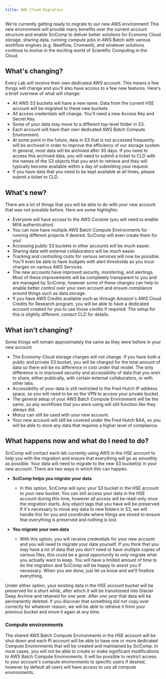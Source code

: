 ```yaml
---
title: AWS Cloud Migration
---
```




<!--FIXME JEFF: double check content -->

We're currently getting ready to migrate to our new AWS environment!  This new environment will provide many benefits over the current account structure and enable SciComp to deliver better solutions for Economy Cloud storage, sharing data, running compute jobs in AWS Batch with various workflow engines (e.g. Nextflow, Cromwell), and whatever solutions continue to evolve in the exciting world of Scientific Computing in the Cloud.

## What's changing?

Every Lab will receive their own dedicated AWS account.  This means a few things will change and you'll also have access to a few new features.
Here's a brief overview of what will change:

- All AWS S3 buckets will have a new name.  Data from the current HSE account will be migrated to these new buckets
- All access credentials will change.  You'll need a new Access Key and Secret Key.
- Some of your data may move to a different top-level folder in S3.
- Each account will have their own dedicated AWS Batch Compute Environment.
- At some point in the future, data in S3 that is not accessed frequently will be archived in order to improve the efficiency of our storage system.  In general, most data will be archived after 30 days.  If you need to access this archived data, you will need to submit a ticket to CLD with the names of the S3 objects that you wish to retrieve and they will typically become available within a day of submitting your request.
- If you have data that you need to be kept available at all times, please submit a ticket to CLD.

## What's new?

There are a lot of things that you will be able to do with your new account that was not possible before.
Here are some highlights:

- Everyone will have access to the AWS Console (you will need to enable MFA authentication)
- You can now have multiple AWS Batch Compute Environments for running different projects if desired.  SciComp will even create them for you!
- Accessing public S3 buckets in other accounts will be much easier.
- Sharing data with external collaborators will be much easier.
- Tracking and controlling costs for various services will now be possible.  You'll even be able to have budgets with alert thresholds as you incur charges on various AWS Services.
- The new accounts have improved security, monitoring, and alertings.  Most of these improvements will be completely transparent to you and are managed by SciComp, however some of these changes can help to enable better control over your own account and ensure compliance around things such as data storage.
- If you have AWS Credits available such as through Amazon's AWS Cloud Credits for Research program, you will be able to have a dedicated account created for you to use those credits if required.  The setup for this is slightly different; contact CLD for details.

## What isn't changing?

Some things will remain approximately the same as they were before in your new account.

- The Economy-Cloud storage charges will not change.  If you have both a public and private S3 bucket, you will be charged for the total amount of data so there will be no difference in cost under that model.  The only difference is in improved security and accessibility of data that you wish to share, either publically, with certain external collaborators, or with other labs.
- Accessibility of your data is still restricted to the Fred Hutch IP address space, so you will need to be on the VPN to access your private bucket.
- The general setup of your AWS Batch Compute Environment will be the same, so any workflows that you were using will still function like they always did.
- Motuz can still be used with your new account.
- Your new account will still be covered under the Fred Hutch BAA, so you will be able to store any data that requires a higher level of compliance.

## What happens now and what do I need to do?

SciComp will contact each lab currently using AWS in the HSE account to help you with the migration and ensure that everything will go as smoothly as possible.  Your data will need to migrate to the new S3 bucket(s) in your new account.  There are two ways in which this can happen.

- **SciComp helps you migrate your data**

    - In this option, SciComp will sync your S3 bucket in the HSE account to your new bucket.  You can still access your data in the HSE account during this time, however all access will be read-only once the migration starts.  Any object tags that you have will be preserved.  If it's necessary to move any data to new folders in S3, we will handle this for you and coordinate where things are stored to ensure that everything is preserved and nothing is lost.

- **You migrate your own data**

    - With this option, you will receive credentials for your new account and you will need to migrate your data yourself.  If you think that you may have a lot of data that you don't need or have multiple copies of various files, this could be a good opportunity to only migrate what you actually want to keep.  You will have a limited amount of time to do the migration and SciComp will be happy to assist you if necessary.  When you are done, just let us know and we'll finallize everything.

Under either option, your existing data in the HSE account bucket will be preserved for a short while, after which it will be transitioned into Glacier Deep Archive and retained for *one year*.  After *one year* that data will be permanently deleted.  If you discover that something did not copy over correctly for whatever reason, we will be able to retreive it from your previous bucket and move it again at any time.

### Compute environments

The shared AWS Batch Compute Environments in the HSE account will be shut down and each PI account will be able to have one or more dedicated Compute Environments that will be created and maintained by SciComp.  In most cases, you will not be able to create or make significant modifications to AWS Batch Compute Environments.  It will be possible to restrict access to your account's compute environments to specific users if desired, however by default all users will have access to use all compute environments.
